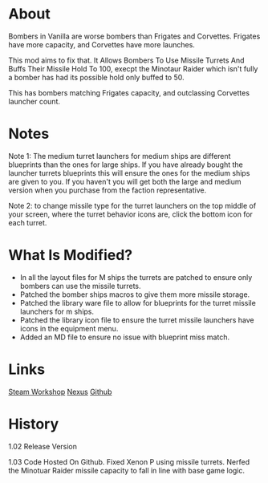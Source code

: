 # About

Bombers in Vanilla are worse bombers than Frigates and Corvettes. Frigates have more capacity, and Corvettes have more launches.

This mod aims to fix that. It Allows Bombers To Use Missile Turrets And Buffs Their Missile Hold To 100, execpt the Minotaur Raider which isn't fully a bomber has had its possible hold only buffed to 50.

This has bombers matching Frigates capacity, and outclassing Corvettes launcher count.

# Notes

Note 1: The medium turret launchers for medium ships are different blueprints than the ones for large ships. If you have already bought the launcher turrets blueprints this will ensure the ones for the medium ships are given to you. If you haven't you will get both the large and medium version when you purchase from the faction representative.

Note 2: to change missile type for the turret launchers on the top middle of your screen, where the turret behavior icons are, click the bottom icon for each turret.

# What Is Modified?

* In all the layout files for M ships the turrets are patched to ensure only bombers can use the missile turrets.
* Patched the bomber ships macros to give them more missile storage.
* Patched the library ware file to allow for blueprints for the turret missile launchers for m ships.
* Patched the library icon file to ensure the turret missile launchers have icons in the equipment menu.
* Added an MD file to ensure no issue with blueprint miss match.

# Links

[Steam Workshop](https://steamcommunity.com/sharedfiles/filedetails/?id=1893821953)
[Nexus](https://www.nexusmods.com/x4foundations/mods/356/)
[Github](https://github.com/rovermicrover/x4-improved-bombers/)

# History

1.02 Release Version

1.03 Code Hosted On Github. Fixed Xenon P using missile turrets. Nerfed the Minotuar Raider missile capacity to fall in line with base game logic.